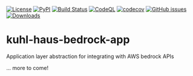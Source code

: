 <!-- These are examples of badges you might want to add to your README:
   please update the URLs accordingly 

[![ReadTheDocs](https://readthedocs.org/projects/kuhl-haus-bedrock-app/badge/?version=latest)](https://kuhl-haus-bedrock-app.readthedocs.io/en/stable/)
[![Conda-Forge](https://img.shields.io/conda/vn/conda-forge/kuhl-haus-bedrock-app.svg)](https://anaconda.org/conda-forge/kuhl-haus-bedrock-app)
[![Monthly Downloads](https://pepy.tech/badge/kuhl-haus-bedrock-app/month)](https://pepy.tech/project/kuhl-haus-bedrock-app)
-->

[![License](https://img.shields.io/github/license/kuhl-haus/kuhl-haus-bedrock-app)](https://github.com/kuhl-haus/kuhl-haus-bedrock-app/blob/mainline/LICENSE.txt)
[![PyPI](https://img.shields.io/pypi/v/kuhl-haus-bedrock-app.svg)](https://pypi.org/project/kuhl-haus-bedrock-app/)
[![Build Status](https://github.com/kuhl-haus/kuhl-haus-bedrock-app/actions/workflows/publish-to-pypi.yml/badge.svg)](https://github.com/kuhl-haus/kuhl-haus-bedrock-app/actions/workflows/publish-to-pypi.yml)
[![CodeQL](https://github.com/kuhl-haus/kuhl-haus-bedrock-app/workflows/CodeQL/badge.svg)](https://github.com/kuhl-haus/kuhl-haus-bedrock-app/actions/workflows/github-code-scanning/codeql/)
[![codecov](https://codecov.io/gh/kuhl-haus/kuhl-haus-bedrock-app/branch/mainline/graph/badge.svg)](https://codecov.io/gh/kuhl-haus/kuhl-haus-bedrock-app)
[![GitHub issues](https://img.shields.io/github/issues/kuhl-haus/kuhl-haus-bedrock-app)](https://github.com/kuhl-haus/kuhl-haus-bedrock-app/issues)
[![Downloads](https://static.pepy.tech/badge/kuhl-haus-bedrock-app/month)](https://pepy.tech/project/kuhl-haus-bedrock-app)

# kuhl-haus-bedrock-app

Application layer abstraction for integrating with AWS bedrock APIs

... more to come!


